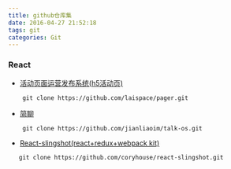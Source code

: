 ```yaml
---
title: github仓库集
date: 2016-04-27 21:52:18
tags: git
categories: Git
---
```


### React
  * [活动页面运营发布系统(h5活动页)](https://github.com/laispace/pager)
```
    git clone https://github.com/laispace/pager.git
```

  * [简聊](https://github.com/jianliaoim/talk-os)
```
    git clone https://github.com/jianliaoim/talk-os.git
```

  * [React-slingshot(react+redux+webpack kit)](https://github.com/coryhouse/react-slingshot)
 ```
    git clone https://github.com/coryhouse/react-slingshot.git
 ```
